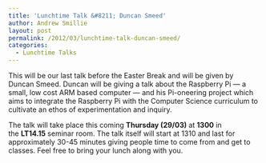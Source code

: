```yaml
---
title: 'Lunchtime Talk &#8211; Duncan Smeed'
author: Andrew Smillie
layout: post
permalink: /2012/03/lunchtime-talk-duncan-smeed/
categories:
  - Lunchtime Talks
---
```

This will be our last talk before the Easter Break and will be given by Duncan Smeed. Duncan will be giving a talk about the Raspberry Pi — a small, low cost ARM based computer — and his Pi-oneering project which aims to integrate the Raspberry Pi with the Computer Science curriculum to cultivate an ethos of experimentation and inquiry.

The talk will take place this coming **Thursday (29/03)** at **1300** in the **LT14.15** seminar room. The talk itself will start at 1310 and last for approximately 30-45 minutes giving people time to come from and get to classes. Feel free to bring your lunch along with you.